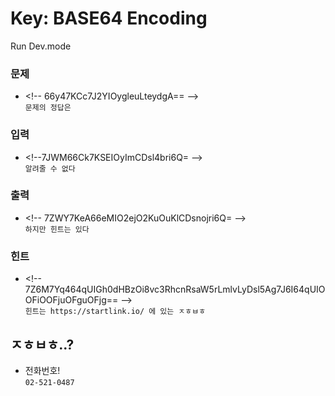 # Key: BASE64 Encoding
Run Dev.mode
### 문제
* \<!-- 66y47KCc7J2YIOygleuLteydgA== -->  
```문제의 정답은```

### 입력
* \<!--7JWM66Ck7KSEIOyImCDsl4bri6Q= -->  
```알려줄 수 없다```
### 출력
* \<!-- 7ZWY7KeA66eMIO2ejO2KuOuKlCDsnojri6Q= -->  
```하지만 힌트는 있다```  
### 힌트
* \<!-- 7Z6M7Yq464qUIGh0dHBzOi8vc3RhcnRsaW5rLmlvLyDsl5Ag7J6I64qUIOOFiOOFjuOFguOFjg== -->  
```힌트는 https://startlink.io/ 에 있는 ㅈㅎㅂㅎ```

## ㅈㅎㅂㅎ..?
* 전화번호!  
```02-521-0487```
